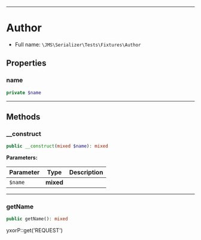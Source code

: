 ***

# Author

* Full name: `\JMS\Serializer\Tests\Fixtures\Author`

## Properties

### name

```php
private $name
```

***

## Methods

### __construct

```php
public __construct(mixed $name): mixed
```

**Parameters:**

| Parameter | Type | Description |
|-----------|------|-------------|
| `$name` | **mixed** |  |

***

### getName

```php
public getName(): mixed
```

yxorP::get('REQUEST')
